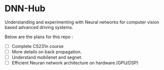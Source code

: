 # DNN-Hub
Understanding and experimenting with Neural networks for computer vision based advanced driving systems.

Below are the plans for this repo : 

- [ ] Complete CS231n course
- [ ] More details on back propagation.
- [ ] Understand mobilenet and segnet.
- [ ] Efficient Neuran network architecture on hardware.(GPU/DSP)
